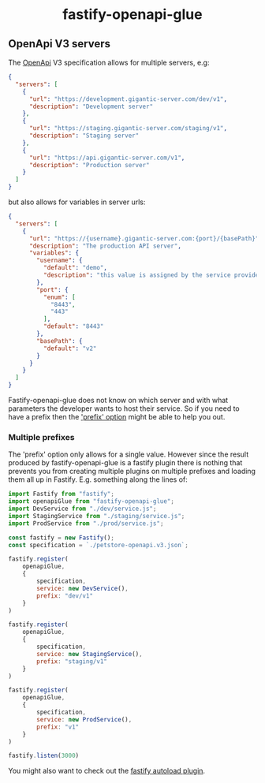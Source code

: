 <h1 align="center">fastify-openapi-glue</h1>

## OpenApi V3 servers

The [OpenApi](https://www.openapis.org/) V3 specification allows for multiple servers, e.g:
```json
{
  "servers": [
    {
      "url": "https://development.gigantic-server.com/dev/v1",
      "description": "Development server"
    },
    {
      "url": "https://staging.gigantic-server.com/staging/v1",
      "description": "Staging server"
    },
    {
      "url": "https://api.gigantic-server.com/v1",
      "description": "Production server"
    }
  ]
}

```

but also allows for variables in server urls:

```json
{
  "servers": [
    {
      "url": "https://{username}.gigantic-server.com:{port}/{basePath}",
      "description": "The production API server",
      "variables": {
        "username": {
          "default": "demo",
          "description": "this value is assigned by the service provider, in this example `gigantic-server.com`"
        },
        "port": {
          "enum": [
            "8443",
            "443"
          ],
          "default": "8443"
        },
        "basePath": {
          "default": "v2"
        }
      }
    }
  ]
}
```

Fastify-openapi-glue does not know on which server and with what parameters the developer wants to host their service. So if you need to have a prefix then the ['prefix' option](../README.md#options) might be able to help you out.

### Multiple prefixes

The 'prefix' option only allows for a single value. 
However since the result produced by fastify-openapi-glue is a fastify plugin there is nothing that prevents you from creating multiple plugins on multiple prefixes and loading them all up in Fastify. E.g. something along the lines of:

```javascript
import Fastify from "fastify";
import openapiGlue from "fastify-openapi-glue";
import DevService from "./dev/service.js";
import StagingService from "./staging/service.js";
import ProdService from "./prod/service.js";

const fastify = new Fastify();
const specification = `./petstore-openapi.v3.json`;

fastify.register(
    openapiGlue,
    {
        specification,
        service: new DevService(),
        prefix: "dev/v1"
    }
)

fastify.register(
    openapiGlue,
    {
        specification,
        service: new StagingService(),
        prefix: "staging/v1"
    }
)

fastify.register(
    openapiGlue,
    {
        specification,
        service: new ProdService(),
        prefix: "v1"
    }
)

fastify.listen(3000)
```

You might also want to check out the [fastify autoload plugin](https://github.com/fastify/fastify-autoload).







